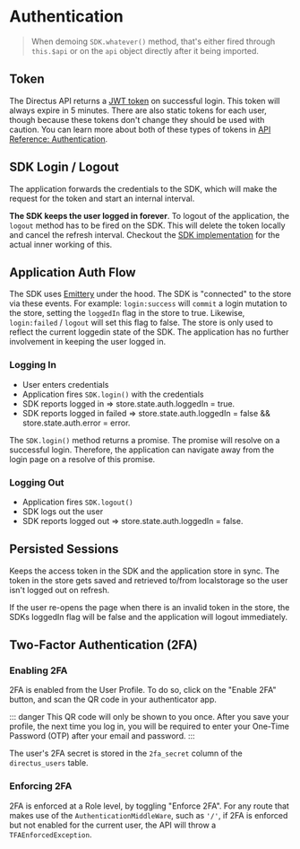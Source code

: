 # Authentication

> When demoing `SDK.whatever()` method, that's either fired through `this.$api` or on the `api` object directly after it being imported.

## Token

The Directus API returns a [JWT token](https://jwt.io/) on successful login. This token will always expire in 5 minutes. There are also static tokens for each user, though because these tokens don't change they should be used with caution. You can learn more about both of these types of tokens in [API Reference: Authentication](https://docs.directus.io/api/reference.html#authentication).

## SDK Login / Logout

The application forwards the credentials to the SDK, which will make the request for the token and start an internal interval.

**The SDK keeps the user logged in forever**. To logout of the application, the `logout` method has to be fired on the SDK. This will delete the token locally and cancel the refresh interval. Checkout the [SDK implementation](https://github.com/directus/sdk-js/blob/master/remote.d.ts) for the actual inner working of this.

## Application Auth Flow

The SDK uses [Emittery](https://github.com/sindresorhus/emittery) under the hood. The SDK is "connected" to the store via these events. For example: `login:success` will `commit` a login mutation to the store, setting the `loggedIn` flag in the store to true. Likewise, `login:failed` / `logout` will set this flag to false. The store is only used to reflect the current loggedin state of the SDK. The application has no further involvement in keeping the user logged in.

### Logging In

- User enters credentials
- Application fires `SDK.login()` with the credentials
- SDK reports logged in => store.state.auth.loggedIn = true.
- SDK reports logged in failed => store.state.auth.loggedIn = false && store.state.auth.error = error.

The `SDK.login()` method returns a promise. The promise will resolve on a successful login. Therefore, the application can navigate away from the login page on a resolve of this promise.

### Logging Out

- Application fires `SDK.logout()`
- SDK logs out the user
- SDK reports logged out => store.state.auth.loggedIn = false.

## Persisted Sessions

Keeps the access token in the SDK and the application store in sync. The token in the store gets saved and retrieved to/from localstorage so the user isn't logged out on refresh.

If the user re-opens the page when there is an invalid token in the store, the SDKs loggedIn flag will be false and the application will logout immediately.

## Two-Factor Authentication (2FA)

### Enabling 2FA

2FA is enabled from the User Profile. To do so, click on the "Enable 2FA" button, and scan the QR code in your authenticator app.

::: danger
This QR code will only be shown to you once. After you save your profile, the next time you log in, you will be required to enter your One-Time Password (OTP) after your email and password.
:::

The user's 2FA secret is stored in the `2fa_secret` column of the `directus_users` table.

### Enforcing 2FA

2FA is enforced at a Role level, by toggling "Enforce 2FA". For any route that makes use of the `AuthenticationMiddleWare`, such as `'/'`,  if 2FA is enforced but not enabled for the current user, the API will throw a `TFAEnforcedException`.
